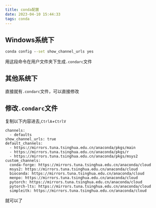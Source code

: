 ```yaml
---
title: conda配置
date: 2023-04-10 15:44:33
tags: conda
---
```


## Windows系统下

```cmd
conda config --set show_channel_urls yes
```

用这段命令在用户文件夹下生成`.condarc`文件

## 其他系统下

直接就有`.condarc`文件，可以直接修改

## 修改`.condarc`文件

复制以下内容进去,`CtrlA`+`CtrlV`

```condarc
channels:
  - defaults
show_channel_urls: true
default_channels:
  - https://mirrors.tuna.tsinghua.edu.cn/anaconda/pkgs/main
  - https://mirrors.tuna.tsinghua.edu.cn/anaconda/pkgs/r
  - https://mirrors.tuna.tsinghua.edu.cn/anaconda/pkgs/msys2
custom_channels:
  conda-forge: https://mirrors.tuna.tsinghua.edu.cn/anaconda/cloud
  msys2: https://mirrors.tuna.tsinghua.edu.cn/anaconda/cloud
  bioconda: https://mirrors.tuna.tsinghua.edu.cn/anaconda/cloud
  menpo: https://mirrors.tuna.tsinghua.edu.cn/anaconda/cloud
  pytorch: https://mirrors.tuna.tsinghua.edu.cn/anaconda/cloud
  pytorch-lts: https://mirrors.tuna.tsinghua.edu.cn/anaconda/cloud
  simpleitk: https://mirrors.tuna.tsinghua.edu.cn/anaconda/cloud
```

就可以了
